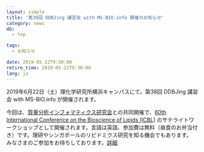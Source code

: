 ```yaml
---
layout: simple
title: '第38回 DDBJing 講習会 with MS-BIO.info 開催のお知らせ'
category: news
db:
  - top

tags:
  - お知らせ

date: 2019-05-22T9:30:00
retire_time: 2019-05-22T9:30:00
lang: ja
---
```


<p>2019年6月22日（土）理化学研究所横浜キャンパスにて，第38回 DDBJing 講習会 with MS-BIO.info が開催されます。</p>

<p>今回は、<a href="http://ms-bio.info/">質量分析インフォマティクス研究会</a>との共同開催で、<a href="http://60th-icbl.tokyo/">60th International Conference on the Bioscience of Lipids (ICBL)</a> のサテライトワークショップとして開催されます。言語は英語、参加費は無料（昼食のお弁当付き）です。理研やシンガポールのリピドミクス研究を知る機会でもあります。<br>みなさまのご参加をお待ちしております。<a href="/training/ddbjing38.html">詳細</a></p>
